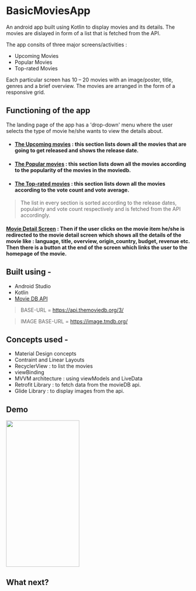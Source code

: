 # BasicMoviesApp
An android app built using Kotlin to display movies and its details. The movies are dislayed in form of a list that is fetched from the API.

The app consits of three major screens/activities : 
- Upcoming Movies 
- Popular Movies 
- Top-rated Movies

Each particular screen has 10 – 20 movies with an image/poster, title, genres and a brief overview. The movies are arranged in the form of a responsive grid.

## Functioning of the app 
The landing page of the app has a 'drop-down' menu where the user selects the type of movie he/she wants to view the details about. 

- #### [The Upcoming movies](https://developers.themoviedb.org/3/movies/get-upcoming) : this section lists down all the movies that are going to get released and shows the release date. 

- #### [The Popular movies](https://developers.themoviedb.org/3/movies/get-popular-movies) : this section lists down all the movies according to the popularity of the movies in the moviedb. 

- #### [The Top-rated movies](https://developers.themoviedb.org/3/movies/get-top-rated-movies) : this section lists down all the movies according to the vote count and vote average. 

> The list in every section is sorted according to the release dates, populairty and vote count respectively and is fetched from the API accordingly.

 #### [Movie Detail Screen](https://developers.themoviedb.org/3/movies/get-movie-details) : Then if the user clicks on the movie item he/she is redirected to the movie detail screen which shows all the details of the movie like : language, title, overview, origin_country, budget, revenue etc. Then there is a button at the end of the screen which links the user to the homepage of the movie.

## Built using -
- Android Studio 
- Kotlin 
- [Movie DB API](https://developers.themoviedb.org/3/getting-started/introduction) 
> BASE-URL = https://api.themoviedb.org/3/

> IMAGE BASE-URL = https://image.tmdb.org/

## Concepts used - 
- Material Design concepts 
- Contraint and Linear Layouts
- RecyclerView : to list the movies
- viewBinding
- MVVM architecture : using viewModels and LiveData 
- Retrofit Library : to fetch data from the movieDB api.
- Glide Library : to display images from the api.

## Demo 
<img src ="https://github.com/Dhruv-194/BasicMoviesApp/blob/master/basicmoviesapp-android.gif" width ="200" height="400"/>

## What next? 




